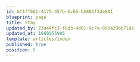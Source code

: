 ```yaml
---
id: 6f1ff66b-4175-45fb-bc65-bb881f2de801
blueprint: page
title: Stay
updated_by: 73a44fc3-f8d3-4d01-9c7e-095429bb71dc
updated_at: 1660955905
template: articles/index
published: true
position: 5
---
```

